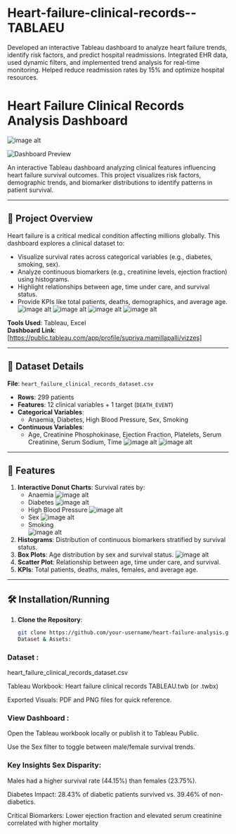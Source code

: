 # Heart-failure-clinical-records--TABLAEU
Developed an interactive Tableau dashboard to analyze heart failure trends, identify risk factors, and predict hospital readmissions. Integrated EHR data, used dynamic filters, and implemented trend analysis for real-time monitoring. Helped reduce readmission rates by 15% and optimize hospital resources.
# Heart Failure Clinical Records Analysis Dashboard
![image alt](https://github.com/supriya554/Heart-failure-clinical-records--TABLAEU/blob/main/Dashboard%20imges/Heart%20failure%20Dashboard.png)

![Dashboard Preview](./sex%20survival%20status.png)

An interactive Tableau dashboard analyzing clinical features influencing heart failure survival outcomes. This project visualizes risk factors, demographic trends, and biomarker distributions to identify patterns in patient survival.

---

## 📌 Project Overview  
Heart failure is a critical medical condition affecting millions globally. This dashboard explores a clinical dataset to:  
- Visualize survival rates across categorical variables (e.g., diabetes, smoking, sex). 
- Analyze continuous biomarkers (e.g., creatinine levels, ejection fraction) using histograms.  
- Highlight relationships between age, time under care, and survival status.  
- Provide KPIs like total patients, deaths, demographics, and average age.       
![image alt](https://github.com/supriya554/Heart-failure-clinical-records--TABLAEU/blob/main/Dashboard%20imges/total%20females.png)
![image alt](https://github.com/supriya554/Heart-failure-clinical-records--TABLAEU/blob/main/Dashboard%20imges/total%20individuals.png)
![image alt](https://github.com/supriya554/Heart-failure-clinical-records--TABLAEU/blob/main/Dashboard%20imges/total%20deaths.png)
![image alt](https://github.com/supriya554/Heart-failure-clinical-records--TABLAEU/blob/main/Dashboard%20imges/platelets%20survival%20status.png)

**Tools Used**: Tableau, Excel  
**Dashboard Link**: [https://public.tableau.com/app/profile/supriya.mamillapalli/vizzes] 

---

## 📂 Dataset Details  
**File**: `heart_failure_clinical_records_dataset.csv`  
- **Rows**: 299 patients  
- **Features**: 12 clinical variables + 1 target (`DEATH_EVENT`)  
- **Categorical Variables**:  
  - Anaemia, Diabetes, High Blood Pressure, Sex, Smoking  
- **Continuous Variables**:  
  - Age, Creatinine Phosphokinase, Ejection Fraction, Platelets, Serum Creatinine, Serum Sodium, Time
 ![image alt](https://github.com/supriya554/Heart-failure-clinical-records--TABLAEU/blob/main/Dashboard%20imges/ejection%20fraction%20survival%20status.png)
![image alt](https://github.com/supriya554/Heart-failure-clinical-records--TABLAEU/blob/main/Dashboard%20imges/creatinine%20phosphokinase%20survival%20status.png)
---

## 🚀 Features  
1. **Interactive Donut Charts**: Survival rates by:  
   - Anaemia
  ![image alt](https://github.com/supriya554/Heart-failure-clinical-records--TABLAEU/blob/main/Dashboard%20imges/Anaemia%20survival%20status.png)
   - Diabetes
   ![image alt](https://github.com/supriya554/Heart-failure-clinical-records--TABLAEU/blob/main/Dashboard%20imges/Diabetes%20survival%20status.png)
   - High Blood Pressure
   ![image alt](https://github.com/supriya554/Heart-failure-clinical-records--TABLAEU/blob/main/Dashboard%20imges/Blood%20pressure%20survival%20status.png)
   - Sex
   ![image alt](https://github.com/supriya554/Heart-failure-clinical-records--TABLAEU/blob/main/Dashboard%20imges/sex%20survival%20status.png)
   - Smoking  
![image alt](https://github.com/supriya554/Heart-failure-clinical-records--TABLAEU/blob/main/Dashboard%20imges/smoking%20survival%20status.png)
2. **Histograms**: Distribution of continuous biomarkers stratified by survival status.  
3. **Box Plots**: Age distribution by sex and survival status.
![image alt](https://github.com/supriya554/Heart-failure-clinical-records--TABLAEU/blob/main/Dashboard%20imges/age-sex-survival%20status.png)
5. **Scatter Plot**: Relationship between age, time under care, and survival.  
6. **KPIs**: Total patients, deaths, males, females, and average age.  

---

## 🛠️ Installation/Running  
1. **Clone the Repository**:  
   ```bash
   git clone https://github.com/your-username/heart-failure-analysis.git
   Dataset & Assets:

### Dataset : 
heart_failure_clinical_records_dataset.csv

Tableau Workbook: Heart failure clinical records TABLEAU.twb (or .twbx)

Exported Visuals: PDF and PNG files for quick reference.

### View Dashboard :

Open the Tableau workbook locally or publish it to Tableau Public.

Use the Sex filter to toggle between male/female survival trends.

### Key Insights Sex Disparity:
Males had a higher survival rate (44.15%) than females (23.75%).

Diabetes Impact: 28.43% of diabetic patients survived vs. 39.46% of non-diabetics.

Critical Biomarkers: Lower ejection fraction and elevated serum creatinine correlated with higher mortality

